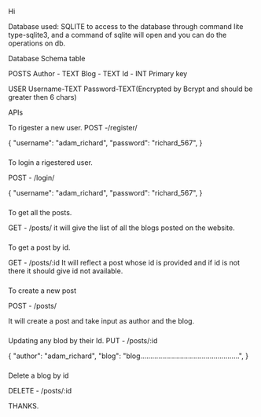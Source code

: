 Hi

Database used: SQLITE
to access to the database through command lite type-sqlite3, and a command of sqlite will open and you can do the operations on db.

Database Schema
table

POSTS
Author - TEXT
Blog - TEXT
Id - INT Primary key

USER
Username-TEXT
Password-TEXT(Encrypted by Bcrypt and should be greater then 6 chars)

APIs

To rigester a new user.
POST -/register/

{
  "username": "adam_richard",
  "password": "richard_567",
}
###
To login a rigestered user.

POST - /login/

{
  "username": "adam_richard",
  "password": "richard_567",
}
###
To get all the posts.

GET - /posts/
it will give the list of all the blogs posted on the website.

###
To get a post by id.

GET - /posts/:id
It will reflect a post whose id is provided and if id is not there it should give id not available.

###

To create a new post

POST - /posts/

It will create a post and take input as author and the blog.

###
Updating any blod by their Id.
PUT - /posts/:id

{
  "author": "adam_richard",
  "blog": "blog..................................................",
}

###
Delete a blog by id

DELETE - /posts/:id

THANKS.







